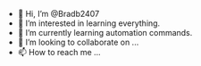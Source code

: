 - 👋 Hi, I’m @Bradb2407
- 👀 I’m interested in learning everything.
- 🌱 I’m currently learning automation commands.
- 💞️ I’m looking to collaborate on ...
- 📫 How to reach me ...

<!---
Bradb2407/Bradb2407 is a ✨ special ✨ repository because its `README.md` (this file) appears on your GitHub profile.
You can click the Preview link to take a look at your changes.
--->
